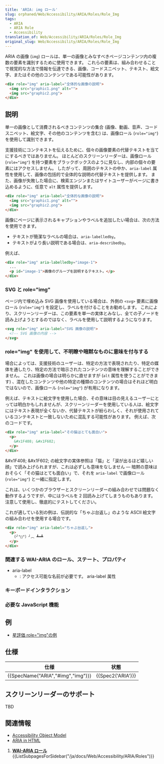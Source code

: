 ```yaml
---
title: 'ARIA: img ロール'
slug: orphaned/Web/Accessibility/ARIA/Roles/Role_Img
tags:
  - ARIA
  - ARIA Role
  - Accessibility
translation_of: Web/Accessibility/ARIA/Roles/Role_Img
original_slug: Web/Accessibility/ARIA/Roles/Role_Img
---
```


ARIA の画像 (`img`) ロールは、単一の画像とみなすべきページコンテンツ内の複数の要素を識別するために使用できます。 これらの要素は、組み合わせることで視覚的な方法で情報を伝達できる、画像、コードスニペット、テキスト、絵文字、またはその他のコンテンツである可能性があります。

```html
<div role="img" aria-label="全体的な画像の説明">
  <img src="graphic1.png" alt="">
  <img src="graphic2.png">
</div>
```

## 説明

単一の画像として消費されるべきコンテンツの集合 (画像、動画、音声、コードスニペット、絵文字、その他のコンテンツを含む) は、画像ロール (`role="img"`) を使用して識別できます。

支援技術にコンテキストを伝えるために、個々の画像要素の代替テキストを当てにするべきではありません。 ほとんどのスクリーンリーダーは、画像ロール (`role="img"`) を持つ要素をブラックボックスのように見なし、内部の個々の要素にはアクセスしません。 したがって、周囲のテキストの中か、`aria-label` 属性を使用して、画像の包括的で全体的な説明の代替テキストを提供します。 また、画像が失敗した場合に、検索エンジンまたはサイトユーザーがページに書き込めるように、任意で `alt` 属性を提供します。

```html
<div role="img" aria-label="全体的な画像の説明">
  <img src="graphic1.png" alt="">
  <img src="graphic2.png">
</div>
```

画像にページに表示されるキャプションやラベルを追加したい場合は、次の方法を使用できます。

- テキストが簡潔なラベルの場合は、`aria-labelledby`。
- テキストがより長い説明である場合は、`aria-describedby`。

例えば、

```html
<div role="img" aria-labelledby="image-1">
  ...
  <p id="image-1">画像のグループを説明するテキスト。</p>
</div>
```

### SVG と role="img"

ページ内で埋め込み SVG 画像を使用している場合は、外側の `<svg>` 要素に画像ロール (`role="img"`) を設定し、ラベルを付けることをお勧めします。 これにより、スクリーンリーダーは、この要素を単一の実体とみなし、全ての子ノードを読み上げようとするのではなく、ラベルを使用して説明するようになります。

```html
<svg role="img" aria-label="SVG 画像の説明">
  <!-- SVG 画像の内容 -->
</svg>
```

### role="img" を使用して、不明瞭や暗黙なものに意味を付与する

場合によっては、支援技術のユーザーは、特定の方法で表現されたり、特定の媒体を通したり、特定の方法で暗示されたコンテンツの意味を理解することができません。 これは画像の場合は明らかに直せますが (`alt` 属性を使うことができます) 、混在したコンテンツや他の特定の種類のコンテンツの場合はそれほど明白ではないので、画像ロール (`role="img"`) が有用になります。

例えば、テキストに絵文字を使用した場合、その意味は目の見えるユーザーにとっては明白かもしれませんが、スクリーンリーダーを使用している人は、絵文字にはテキスト表現が全くないか、代替テキストが紛らわしく、それが使用されているコンテキストと一致しないために混乱する可能性があります。 例えば、次のコードです。

```html
<div role="img" aria-label="その猫はとても面白い">
  <p>
    &#x1F408; &#x1F602;
  </p>
</div>
```

\&#x1F408; \&#x1F602; の絵文字の実体参照は「猫」と「涙が出るほど嬉しい顔」で読み上げられますが、これは必ずしも意味をなしません — 暗黙の意味はおそらく「その猫はとても面白い」で、それを `aria-label` で画像ロール (`role="img"`) と一緒に指定します。

これは、いくつかのブラウザーとスクリーンリーダーの組み合わせでは問題なく動作するようですが、中にはラベルを 2 回読み上げてしまうものもあります。 注意して使用し、徹底的にテストしてください。

これが適している別の例は、伝説的な「ちゃぶ台返し」のような ASCII 絵文字の組み合わせを使用する場合です。

```html
<div role="img" aria-label="ちゃぶ台返し">
  <p>
    (╯°□°）╯︵ ┻━┻
  </p>
</div>
```

### 関連する WAI-ARIA のロール、ステート、プロパティ

- aria-label
  - : アクセス可能な名前が必要です。 aria-label 属性

### キーボードインタラクション

### 必要な JavaScript 機能

## 例

- [星評価 role="img"の例](https://codepen.io/svinkle/pen/oYjoNE)

## 仕様

| 仕様                                         | 状態                     |
| -------------------------------------------- | ------------------------ |
| {{SpecName("ARIA","#img","img")}} | {{Spec2('ARIA')}} |

## スクリーンリーダーのサポート

TBD

## 関連情報

- [Accessibility Object Model](https://wicg.github.io/aom/spec/)
- [ARIA in HTML](https://w3c.github.io/html-aria/)

1.  [**WAI-ARIA ロール**](/ja/docs/Web/Accessibility/ARIA/Roles){{ListSubpagesForSidebar("/ja/docs/Web/Accessibility/ARIA/Roles")}}
